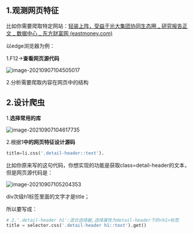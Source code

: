 ## 1.观测网页特征

比如你需要爬取特定网站：[轻装上阵，受益于光大集团协同生态圈 _ 研究报告正文 _ 数据中心 _ 东方财富网 (eastmoney.com)](http://data.eastmoney.com/report/zw_stock.jshtml?encodeUrl=tZCeKHMdSi09TERE/g/WdMgSdW7adh8t+BT3DNkbRyg=)

以edge浏览器为例：

1.F12→**查看网页源代码**

![image-20210907104505017](../AppData/Roaming/Typora/typora-user-images/image-20210907104505017.png)

2.分析需要爬取内容在网页中的结构

## 2.设计爬虫

1.**选择常用的库**

![image-20210907104617735](../AppData/Roaming/Typora/typora-user-images/image-20210907104617735.png)

2.根据1**中的网页特征设计源码**

```python
title=li.css('.detail-header::text').
```

比如你原来写的这句代码，你想实现的功能是获取class=detail-header的文本，但是网页源代码是：

![image-20210907105204353](../AppData/Roaming/Typora/typora-user-images/image-20210907105204353.png)

div次级h1标签里面的文字才是title；

所以要写成：

```python 
# 2.'.detail-header h1':混合选择器,选择属性为detail-header下的<h1>标签
title = selector.css('.detail-header h1::text').get()
```



